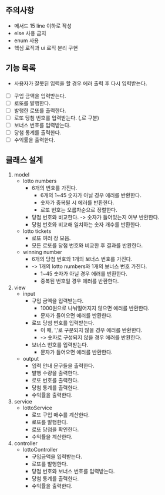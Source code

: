 ## 주의사항
- 메서드 15 line 이하로 작성
- else 사용 금지
- enum 사용
- 핵심 로직과 ui 로직 분리 구현

## 기능 목록
- 사용자가 잘못된 입력을 할 경우 에러 출력 후 다시 입력받는다.
- [ ] 구입 금액을 입력받는다. 
- [ ] 로또를 발행한다.
- [ ] 발행한 로또를 출력한다.
- [ ] 로또 당첨 번호를 입력받는다. (,로 구분)
- [ ] 보너스 번호를 입력받는다.
- [ ] 당첨 통계를 출력한다.
- [ ] 수익률을 출력한다.

## 클래스 설계
1. model
   - lotto numbers
       - 6개의 번호를 가진다.
         - 6개의 1~45 숫자가 아닐 경우 에러를 반환한다.
         - 숫자가 중복될 시 에러를 반환한다.
         - 로또 번호는 오름차순으로 정렬한다.
       - 당첨 번호와 비교한다. -> 숫자가 들어있는지 여부 반환한다.
       - 당첨 번호와 비교해 일치하는 숫자 개수를 반환한다. 
   - lotto tickets
     - 로또 여러 장 모음.
     - 모든 로또를 당첨 번호와 비교한 후 결과를 반환한다.
   - winning number
     - 6개의 당첨 번호와 1개의 보너스 번호를 가진다.
     - -> 1개의 lotto numbers와 1개의 보너스 번호 가진다.
       - 1~45 숫자가 아닐 경우 에러를 반환한다.
       - 중복된 번호일 경우 에러를 반환한다.
2. view
   - input
        - 구입 금액을 입력받는다.
          - 1000원으로 나눠떨어지지 않으면 에러를 반환한다.
          - 문자가 들어오면 에러를 반환한다.
        - 로또 당첨 번호를 입력받는다.
          - 이 때, ','로 구분되지 않을 경우 에러를 반환한다.
          - -> 숫자로 구성되지 않을 경우 에러를 반환한다.
        - 보너스 번호를 입력받는다.
          - 문자가 들어오면 에러를 반환한다.
   - output
     - 입력 안내 문구들을 출력한다. 
     - 발행 수량을 출력한다.
     - 로또 번호를 출력한다.
     - 당첨 통계를 출력한다. 
     - 수익률을 출력한다.
3. service
   - lottoService
     - 로또 구입 매수를 계산한다. 
     - 로또를 발행한다.
     - 로또 당첨을 확인한다.
     - 수익률을 계산한다.
4. controller
   - lottoController 
     - 구입금액을 입력받는다.
     - 로또를 발행한다.
     - 당첨 번호와 보너스 번호를 입력받는다.
     - 당첨 통계를 출력한다.
     - 수익률을 출력한다.